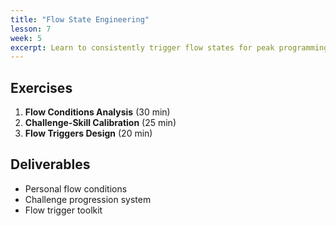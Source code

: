 ```yaml
---
title: "Flow State Engineering"
lesson: 7
week: 5
excerpt: Learn to consistently trigger flow states for peak programming performance.
---
```


## Exercises

1. **Flow Conditions Analysis** (30 min)
2. **Challenge-Skill Calibration** (25 min)
3. **Flow Triggers Design** (20 min)

## Deliverables

- Personal flow conditions
- Challenge progression system
- Flow trigger toolkit
